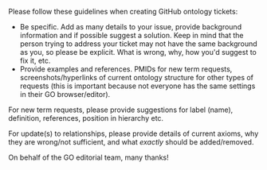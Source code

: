 Please follow these guidelines when creating GitHub ontology tickets:

- Be specific. Add as many details to your issue, provide background information and if possible suggest a solution. Keep in mind that the person trying to address your ticket may not have the same background as you, so please be explicit. What is wrong, why, how you'd suggest to fix it, etc.
- Provide examples and references. PMIDs for new term requests, screenshots/hyperlinks of current ontology structure for other types of requests (this is important because not everyone has the same settings in their GO browser/editor). 

For new term requests, please provide suggestions for label (name), definition, references, position in hierarchy etc.

For update(s) to relationships, please provide details of current axioms, why they are wrong/not sufficient, and what *exactly* should be added/removed.

On behalf of the GO editorial team, many thanks!
